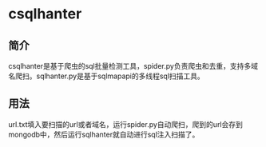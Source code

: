 # csqlhanter

## 简介
csqlhanter是基于爬虫的sql批量检测工具，spider.py负责爬虫和去重，支持多域名爬扫。sqlhanter.py是基于sqlmapapi的多线程sql扫描工具。

## 用法
url.txt填入要扫描的url或者域名，运行spider.py自动爬扫，爬到的url会存到mongodb中，然后运行sqlhanter就自动进行sql注入扫描了。
